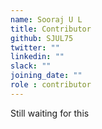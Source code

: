 ```yaml
---
name: Sooraj U L 
title: Contributor
github: SJUL75
twitter: ""
linkedin: ""
slack: ""
joining_date: ""
role : contributor
---
```


Still waiting for this
